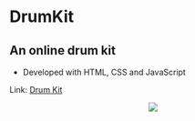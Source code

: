# DrumKit
<h2>An online drum kit</h2>
<ul>
  <li> Developed with HTML, CSS and JavaScript </li>
</ul>
<p>Link: <a href="https://isadoraalmeida.github.io/DrumKit/">Drum Kit</a></p>
<p align="center">
<img src="https://1.bp.blogspot.com/-a5xCUZNg_fU/X5uPNURax2I/AAAAAAAAcR4/zbNq18jcpocC9sz3059dj1KoKMH4lTqSACLcBGAsYHQ/s16000/Captura%2Bde%2BTela%2B2020-10-30%2Ba%25CC%2580s%2B00.54.05.png">
</p>
